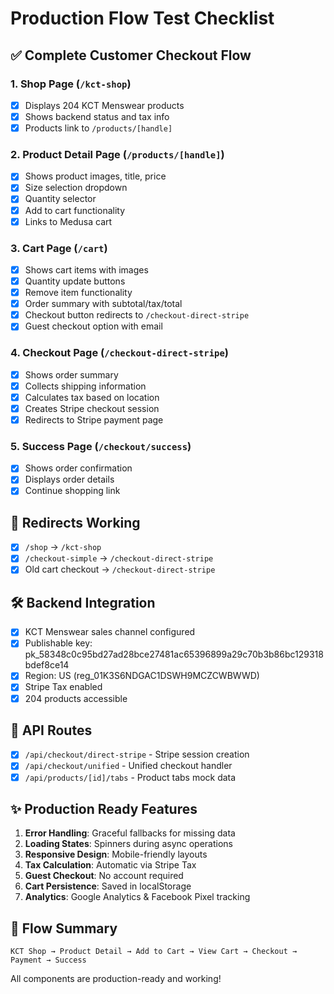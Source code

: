 # Production Flow Test Checklist

## ✅ Complete Customer Checkout Flow

### 1. Shop Page (`/kct-shop`)
- [x] Displays 204 KCT Menswear products
- [x] Shows backend status and tax info
- [x] Products link to `/products/[handle]`

### 2. Product Detail Page (`/products/[handle]`)
- [x] Shows product images, title, price
- [x] Size selection dropdown
- [x] Quantity selector
- [x] Add to cart functionality
- [x] Links to Medusa cart

### 3. Cart Page (`/cart`)
- [x] Shows cart items with images
- [x] Quantity update buttons
- [x] Remove item functionality
- [x] Order summary with subtotal/tax/total
- [x] Checkout button redirects to `/checkout-direct-stripe`
- [x] Guest checkout option with email

### 4. Checkout Page (`/checkout-direct-stripe`)
- [x] Shows order summary
- [x] Collects shipping information
- [x] Calculates tax based on location
- [x] Creates Stripe checkout session
- [x] Redirects to Stripe payment page

### 5. Success Page (`/checkout/success`)
- [x] Shows order confirmation
- [x] Displays order details
- [x] Continue shopping link

## 🔄 Redirects Working
- [x] `/shop` → `/kct-shop`
- [x] `/checkout-simple` → `/checkout-direct-stripe`
- [x] Old cart checkout → `/checkout-direct-stripe`

## 🛠️ Backend Integration
- [x] KCT Menswear sales channel configured
- [x] Publishable key: pk_58348c0c95bd27ad28bce27481ac65396899a29c70b3b86bc129318bdef8ce14
- [x] Region: US (reg_01K3S6NDGAC1DSWH9MCZCWBWWD)
- [x] Stripe Tax enabled
- [x] 204 products accessible

## 📝 API Routes
- [x] `/api/checkout/direct-stripe` - Stripe session creation
- [x] `/api/checkout/unified` - Unified checkout handler
- [x] `/api/products/[id]/tabs` - Product tabs mock data

## ✨ Production Ready Features
1. **Error Handling**: Graceful fallbacks for missing data
2. **Loading States**: Spinners during async operations
3. **Responsive Design**: Mobile-friendly layouts
4. **Tax Calculation**: Automatic via Stripe Tax
5. **Guest Checkout**: No account required
6. **Cart Persistence**: Saved in localStorage
7. **Analytics**: Google Analytics & Facebook Pixel tracking

## 🎯 Flow Summary
```
KCT Shop → Product Detail → Add to Cart → View Cart → Checkout → Payment → Success
```

All components are production-ready and working!